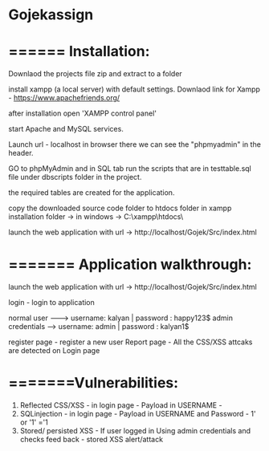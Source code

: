 # Gojekassign

======
Installation:
=======
Downlaod the projects file zip and extract to a folder

install xampp (a local server) with default settings. Downlaod link for Xampp - https://www.apachefriends.org/

after installation open 'XAMPP control panel'

start Apache and MySQL services.

Launch url - localhost in browser there we can see the "phpmyadmin" in the header.

GO to phpMyAdmin and in SQL tab run the scripts that are in testtable.sql file under dbscripts folder in the project.

the required tables are created for the application.

copy the downloaded source code folder  to htdocs folder in xampp installation folder  -> in windows -> C:\xampp\htdocs\

launch the web application with url  ->  http://localhost/Gojek/Src/index.html


=======
Application walkthrough:
========

launch the web application with url  ->  http://localhost/Gojek/Src/index.html

login  - login to application

normal user     --->   username: kalyan | password : happy123$
admin credentials -->  username: admin  | password : kalyan1$

register page - register a new user
Report page   - All the CSS/XSS attcaks are detected on Login page


=======Vulnerabilities:
========

1. Reflected CSS/XSS       - in login page - Payload  in USERNAME                            -             <script>alert(111)</script>
2. SQLinjection            - in login page  - Payload in USERNAME and Password               -             1' or '1' ='1
3. Stored/ persisted XSS   - If user logged in Using admin credentials  and checks feed back  -             stored XSS alert/attack


